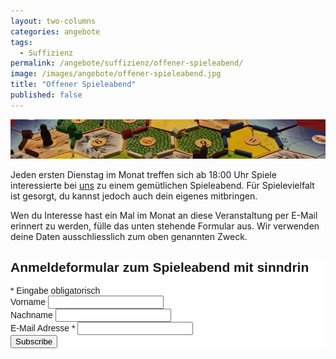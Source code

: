 ```yaml
---
layout: two-columns
categories: angebote
tags:
  - Suffizienz
permalink: /angebote/suffizienz/offener-spieleabend/
image: /images/angebote/offener-spieleabend.jpg
title: "Offener Spieleabend"
published: false
---
```

<div class="angebot-top-wide"><img title="Fachbücherbörse" src="/images/angebote/offener-spieleabend_sub.jpg"></div>

Jeden ersten Dienstag im Monat treffen sich ab 18:00 Uhr Spiele interessierte bei [uns][kontakt] zu einem gemütlichen Spieleabend. Für Spielevielfalt ist gesorgt, du kannst jedoch auch dein eigenes mitbringen.

Wen du Interesse hast ein Mal im Monat an diese Veranstaltung per E-Mail erinnert zu werden, fülle das unten stehende Formular aus. Wir verwenden deine Daten ausschliesslich zum oben genannten Zweck.

<!-- Begin MailChimp Signup Form -->
<link href="//cdn-images.mailchimp.com/embedcode/classic-081711.css" rel="stylesheet" type="text/css">
<style type="text/css">
	#mc_embed_signup{background:#fff; clear:left; font:14px Helvetica,Arial,sans-serif; }
	/* Add your own MailChimp form style overrides in your site stylesheet or in this style block.
	   We recommend moving this block and the preceding CSS link to the HEAD of your HTML file. */
</style>
<div id="mc_embed_signup">
<form action="//sinndrin.us9.list-manage.com/subscribe/post?u=83105c74f080e716ae13ad0d7&amp;id=ab2c5c4bb2" method="post" id="mc-embedded-subscribe-form" name="mc-embedded-subscribe-form" class="validate" target="_blank" novalidate>
    <div id="mc_embed_signup_scroll">
	<h2>Anmeldeformular zum Spieleabend mit sinndrin</h2>
<div class="indicates-required"><span class="asterisk">*</span> Eingabe obligatorisch</div>
<div class="mc-field-group">
	<label for="mce-FNAME">Vorname </label>
	<input type="text" value="" name="FNAME" class="" id="mce-FNAME">
</div>
<div class="mc-field-group">
	<label for="mce-LNAME">Nachname </label>
	<input type="text" value="" name="LNAME" class="" id="mce-LNAME">
</div>
<div class="mc-field-group">
	<label for="mce-EMAIL">E-Mail Adresse  <span class="asterisk">*</span>
</label>
	<input type="email" value="" name="EMAIL" class="required email" id="mce-EMAIL">
</div>
	<div id="mce-responses" class="clear">
		<div class="response" id="mce-error-response" style="display:none"></div>
		<div class="response" id="mce-success-response" style="display:none"></div>
	</div>
    <div style="position: absolute; left: -5000px;"><input type="text" name="b_83105c74f080e716ae13ad0d7_ab2c5c4bb2" tabindex="-1" value=""></div>
    <div class="clear"><input type="submit" value="Subscribe" name="subscribe" id="mc-embedded-subscribe" class="button"></div>
    </div>
</form>
</div>
<script type='text/javascript' src='//s3.amazonaws.com/downloads.mailchimp.com/js/mc-validate.js'></script><script type='text/javascript'>(function($) {window.fnames = new Array(); window.ftypes = new Array();fnames[1]='FNAME';ftypes[1]='text';fnames[2]='LNAME';ftypes[2]='text';fnames[0]='EMAIL';ftypes[0]='email'; /*
 * Translated default messages for the $ validation plugin.
 * Locale: DE
 */
$.extend($.validator.messages, {
	required: "Dieses Feld ist ein Pflichtfeld.",
	maxlength: $.validator.format("Geben Sie bitte maximal {0} Zeichen ein."),
	minlength: $.validator.format("Geben Sie bitte mindestens {0} Zeichen ein."),
	rangelength: $.validator.format("Geben Sie bitte mindestens {0} und maximal {1} Zeichen ein."),
	email: "Geben Sie bitte eine gültige E-Mail Adresse ein.",
	url: "Geben Sie bitte eine gültige URL ein.",
	date: "Bitte geben Sie ein gültiges Datum ein.",
	number: "Geben Sie bitte eine Nummer ein.",
	digits: "Geben Sie bitte nur Ziffern ein.",
	equalTo: "Bitte denselben Wert wiederholen.",
	range: $.validator.format("Geben Sie bitten einen Wert zwischen {0} und {1}."),
	max: $.validator.format("Geben Sie bitte einen Wert kleiner oder gleich {0} ein."),
	min: $.validator.format("Geben Sie bitte einen Wert größer oder gleich {0} ein."),
	creditcard: "Geben Sie bitte ein gültige Kreditkarten-Nummer ein."
});}(jQuery));var $mcj = jQuery.noConflict(true);</script>

[kontakt]: /ueber-uns/kontakt/
